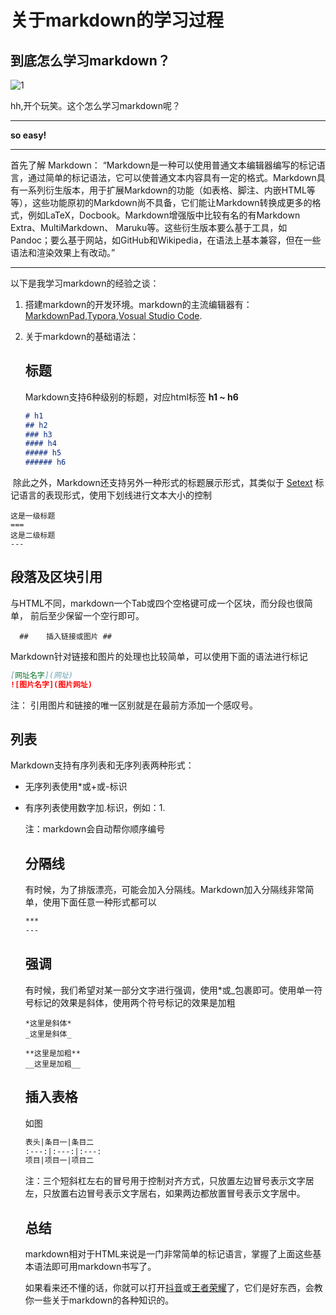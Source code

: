 #  关于markdown的学习过程

## 到底怎么学习markdown？

![1]( http://ww2.sinaimg.cn/large/9150e4e5ly1fjyhv3b09qj20fz0910t6.jpg )

hh,开个玩笑。这个怎么学习markdown呢？

---

**so easy!**

----

首先了解 Markdown： “Markdown是一种可以使用普通文本编辑器编写的标记语言，通过简单的标记语法，它可以使普通文本内容具有一定的格式。Markdown具有一系列衍生版本，用于扩展Markdown的功能（如表格、脚注、内嵌HTML等等），这些功能原初的Markdown尚不具备，它们能让Markdown转换成更多的格式，例如LaTeX，Docbook。Markdown增强版中比较有名的有Markdown Extra、MultiMarkdown、 Maruku等。这些衍生版本要么基于工具，如Pandoc；要么基于网站，如GitHub和Wikipedia，在语法上基本兼容，但在一些语法和渲染效果上有改动。” 

---



以下是我学习markdown的经验之谈：

1. 搭建markdown的开发环境。markdown的主流编辑器有：[MarkdownPad](http://www.markdownpad.com),[Typora]( https://www.typora.io/ ),[Vosual Studio Code]( https://code.visualstudio.com/ ).

2. 关于markdown的基础语法：

   ## 标题 ##

    Markdown支持6种级别的标题，对应html标签 **h1 ~ h6** 

   ```markdown
   # h1
   ## h2
   ### h3
   #### h4
   ##### h5
   ###### h6
   ```

​        除此之外，Markdown还支持另外一种形式的标题展示形式，其类似于 [Setext](https://link.jianshu.com/?t=http%3A%2F%2Fdocutils.sourceforge.net%2Fmirror%2Fsetext.html) 标记语言的表现形式，使用下划线进行文本大小的控制

```undefined
这是一级标题
===
这是二级标题
---
```

##    段落及区块引用 ##

与HTML不同，markdown一个Tab或四个空格键可成一个区块，而分段也很简单， 前后至少保留一个空行即可。 

      ##    插入链接或图片 ##

 Markdown针对链接和图片的处理也比较简单，可以使用下面的语法进行标记 

```markdown
[网址名字](网址)
![图片名字](图片网址)
```

 注： 引用图片和链接的唯一区别就是在最前方添加一个感叹号。 

  ##     列表 #

Markdown支持有序列表和无序列表两种形式：

- 无序列表使用*或+或-标识

- 有序列表使用数字加.标识，例如：1.

  注：markdown会自动帮你顺序编号

  ## 分隔线 #

   有时候，为了排版漂亮，可能会加入分隔线。Markdown加入分隔线非常简单，使用下面任意一种形式都可以 

  ```markdown
  ***
  ---
  ```

  ## 强调 #

   有时候，我们希望对某一部分文字进行强调，使用*或_包裹即可。使用单一符号标记的效果是斜体，使用两个符号标记的效果是加粗 

  ```undefined
  *这里是斜体*
  _这里是斜体_
  
  **这里是加粗**
  __这里是加粗__
  ```

  ## 插入表格 #

  如图

  ```markdown
  表头|条目一|条目二
  :---:|:---:|:---:
  项目|项目一|项目二
  ```

   注：三个短斜杠左右的冒号用于控制对齐方式，只放置左边冒号表示文字居左，只放置右边冒号表示文字居右，如果两边都放置冒号表示文字居中。 

  ## 总结 #

  markdown相对于HTML来说是一门非常简单的标记语言，掌握了上面这些基本语法即可用markdown书写了。

  如果看来还不懂的话，你就可以打开[抖音](https://www.bilibili.com/ )或[王者荣耀]( https://www.baidu.com )了，它们是好东西，会教你一些关于markdown的各种知识的。

  

















